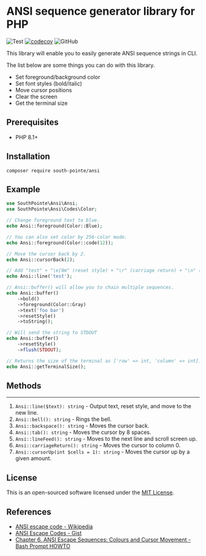 # ANSI sequence generator library for PHP

![Test](https://github.com/south-pointe/ansi/actions/workflows/test.yml/badge.svg)
[![codecov](https://codecov.io/gh/south-pointe/ansi/branch/main/graph/badge.svg?token=1PV8FB4O4O)](https://codecov.io/gh/south-pointe/ansi)
![GitHub](https://img.shields.io/github/license/south-pointe/ansi)

This library will enable you to easily generate ANSI sequence strings in CLI.

The list below are some things you can do with this library.

- Set foreground/background color
- Set font styles (bold/italic)
- Move cursor positions
- Clear the screen
- Get the terminal size

## Prerequisites

- PHP 8.1+

## Installation

```
composer require south-pointe/ansi
```

## Example

```php
use SouthPointe\Ansi\Ansi;
use SouthPointe\Ansi\Codes\Color;

// Change foreground text to blue.
echo Ansi::foreground(Color::Blue);

// You can also set color by 256-color mode.
echo Ansi::foreground(Color::code(12));

// Move the cursor back by 2.
echo Ansi::cursorBack(2);

// Add "test" + "\e[0m" (reset style) + "\r" (carriage return) + "\n" (new line)
echo Ansi::line('test');

// Ansi::buffer() will allow you to chain multiple sequences.
echo Ansi::buffer()
    ->bold()
    ->foreground(Color::Gray)
    ->text('foo bar')
    ->resetStyle()
    ->toString();

// Will send the string to STDOUT
echo Ansi::buffer()
    ->resetStyle()
    ->flush(STDOUT);

// Returns the size of the terminal as ['row' => int, 'column' => int].
echo Ansi::getTerminalSize();
```

## Methods

-----

1. `Ansi::line($text): string` - Output text, reset style, and move to the new line.
1. `Ansi::bell(): string` - Rings the bell.
1. `Ansi::backspace(): string` - Moves the cursor back.
1. `Ansi::tab(): string` - Moves the cursor by 8 spaces.
1. `Ansi::lineFeed(): string` - Moves to the next line and scroll screen up.
1. `Ansi::carriageReturn(): string` - Moves the cursor to column 0.
1. `Ansi::cursorUp(int $cells = 1): string` - Moves the cursor up by a given amount. 

## License

This is an open-sourced software licensed under the [MIT License](LICENSE).

## References

- [ANSI escape code - Wikipedia](https://en.wikipedia.org/wiki/ANSI_escape_code)
- [ANSI Escape Codes - Gist](https://gist.github.com/fnky/458719343aabd01cfb17a3a4f7296797)
- [Chapter 6. ANSI Escape Sequences: Colours and Cursor Movement - Bash Prompt HOWTO](https://tldp.org/HOWTO/Bash-Prompt-HOWTO/c327.html)
